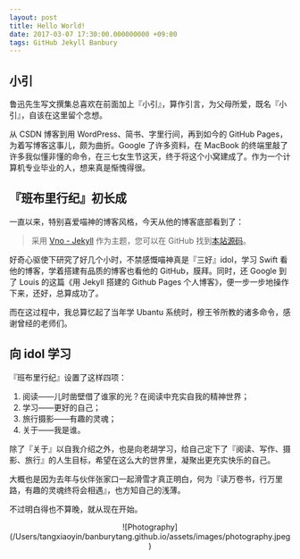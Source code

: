 ```yaml
---
layout: post
title: Hello World!
date: 2017-03-07 17:30:00.000000000 +09:00
tags: GitHub Jekyll Banbury
---
```


## 小引

鲁迅先生写文撰集总喜欢在前面加上『小引』，算作引言，为父母所爱，既名『小引』，自该在这里留个念想。

从 CSDN 博客到用 WordPress、简书、字里行间，再到如今的 GitHub Pages，为着写博客这事儿，颇为曲折。Google 了许多资料，在 MacBook 的终端里敲了许多我似懂非懂的命令，在三七女生节这天，终于将这个小窝建成了。作为一个计算机专业毕业的人，想来真是惭愧得很。

## 『班布里行纪』初长成

一直以来，特别喜爱喵神的博客风格，今天从他的博客底部看到了：

> 采用 [Vno - Jekyll](https://github.com/onevcat/vno-jekyll) 作为主题，您可以在 GitHub 找到[本站源码](https://github.com/onevcat/OneV-s-Den)。

好奇心驱使下研究了好几个小时，不禁感慨喵神真是『三好』idol，学习 Swift 看他的博客，学着搭建有品质的博客也看他的 GitHub，膜拜。同时，还 Google 到了 Louis 的这篇《用 Jekyll 搭建的 Github Pages 个人博客》，便一步一步地操作下来，还好，总算成功了。

而在这过程中，我总算忆起了当年学 Ubantu 系统时，穆王爷所教的诸多命令，感谢曾经的老师们。

## 向 idol 学习

『班布里行纪』设置了这样四项：

1. 阅读——儿时凿壁借了谁家的光？在阅读中充实自我的精神世界；
2. 学习——更好的自己；
3. 旅行摄影——有趣的灵魂；
4. 关于——我是谁。

除了『关于』以自我介绍之外，也是向老胡学习，给自己定下了『阅读、写作、摄影、旅行』的人生目标，希望在这么大的世界里，凝聚出更充实快乐的自己。

大概也是因为去年与伙伴张家口一起滑雪才真正明白，何为『读万卷书，行万里路，有趣的灵魂终将会相遇』，也方知自己的浅薄。

不过明白得也不算晚，就从现在开始。

<center>![Photography](/Users/tangxiaoyin/banburytang.github.io/assets/images/photography.jpeg)</center>